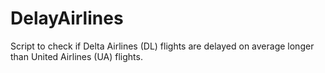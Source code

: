 # DelayAirlines
Script to check if Delta Airlines (DL) flights are delayed on average longer than United Airlines (UA) flights.
